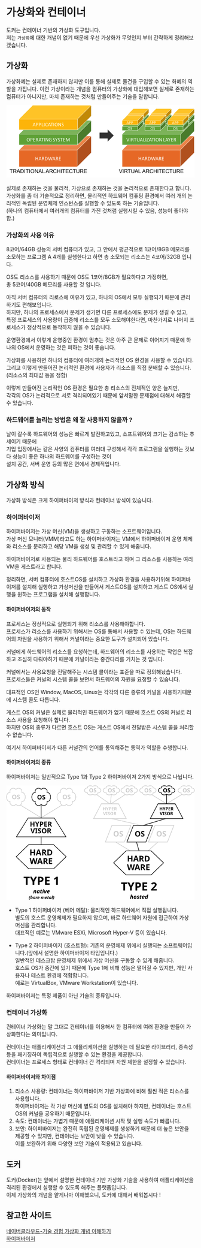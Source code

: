 # 가상화와 컨테이너
도커는 컨테이너 기반의 가상화 도구입니다.  
저는 `가상화`에 대한 개념이 없기 때문에 우선 가상화가 무엇인지 부터 간략하게 정리해보겠습니다.

## 가상화
가상화폐는 실제로 존재하지 않지만 이를 통해 실제로 물건을 구입할 수 있는 화폐의 역할을 가집니다. 
이런 가상이라는 개념을 컴퓨터의 가상화에 대입해보면 실제로 존재하는 컴퓨터가 아니지만, 마치 존재하는 것처럼 만들어주는 기술을 말합니다.  

![Alt text](./이미지/virtualization_1.png)

실제로 존재하는 것을 물리적, 가상으로 존재하는 것을 논리적으로 존재한다고 합니다.
가상화를 좀 더 기술적으로 정리하면, 물리적인 하드웨어 컴퓨팅 환경에서 여러 개의 논리적인 독립된 운영체제 인스턴스를 실행할 수 있도록 하는 기술입니다.  
(하나의 컴퓨터에서 여러개의 컴퓨터를 가진 것처럼 실행시킬 수 있음, 성능이 좋아야 함.)

### 가상화의 사용 이유
8코어/64GB 성능의 서버 컴퓨터가 있고,
그 안에서 평균적으로 1코어/8GB 메모리를 소모하는 프로그램 A 4개를 실행한다고 하면 총 소모되는 리소스는 4코어/32GB 입니다.  

OS도 리소스를 사용하기 때문에 OS도 1코어/8GB가 필요하다고 가정하면,  
총 5코어/40GB 메모리를 사용할 것 입니다.  

아직 서버 컴퓨터의 리로스에 여유가 있고, 하나의 OS에서 모두 실행되기 때문에 관리하기도 편해보입니다.  
하지만, 하나의 프로세스에서 문제가 생기면 다른 프로세스에도 문제가 생길 수 있고,  
특정 프로세스의 사용량이 급증해 리소스를 모두 소모해야한다면, 마찬가지로 나머지 프로세스가 정상적으로 동작하지 않을 수 있습니다.  

운영환경에서 이렇게 운영중인 환경이 멈추는 것은 아주 큰 문제로 이어지기 때문에 하나의 OS에서 운영하는 것은 피하는 것이 좋습니다.  

가상화를 사용하면 하나의 컴퓨터에 여러개의 논리적인 OS 환경을 사용할 수 있습니다.  
그리고 이렇게 만들어진 논리적인 환경에 사용자가 리소스를 직접 분배할 수 있습니다.(리소스의 최대값 등을 정함)  

이렇게 만들어진 논리적인 OS 환경은 필요한 총 리소스의 전체적인 양은 늘지만,  
각각의 OS가 논리적으로 서로 격리되어있기 때문에 앞서말한 문제점에 대해서 해결할 수 있습니다.  

### 하드웨어를 늘리는 방법은 왜 잘 사용하지 않을까 ?
날이 갈수록 하드웨어의 성능은 빠르게 발전하고있고, 소프트웨어의 크기는 감소하는 추세이기 때문에  
기업 입장에서는 같은 사양의 컴퓨터를 여러대 구성해서 각각 프로그램을 실행하는 것보다 성능이 좋은 하나의 하드웨어를 구성하는 것이  
설치 공간, 서버 운영 등의 많은 면에서 경제적입니다.  

## 가상화 방식
가상화 방식은 크게 하이퍼바이저 방식과 컨테이너 방식이 있습니다.  

### 하이퍼바이저
하이퍼바이저는 가상 머신(VM)을 생성하고 구동하는 소프트웨어입니다.  
가상 머신 모니터(VMM)라고도 하는 하이퍼바이저는 VM에서 하이퍼바이저 운영 체제와 리소스를 분리하고 해당 VM을 생성 및 관리할 수 있게 해줍니다.  

하이퍼바이저로 사용되는 물리 하드웨어를 호스트라고 하며 그 리소스를 사용하는 여러 VM을 게스트라고 합니다.  

정리하면, 서버 컴퓨터에 호스트OS를 설치하고 가상화 환경을 사용하기위해 하이퍼바이저를 설치해 실행하고 가상머신을 만들어서 게스트OS를 설치하고 게스트 OS에서 실행을 원하는 프로그램을 설치해 실행합니다.  

#### 하이퍼바이저의 동작
프로세스는 정상적으로 실행되기 위해 리소스를 사용해야합니다.  
프로세스가 리소스를 사용하기 위해서는 OS를 통해서 사용할 수 있는데, OS는 하드웨어의 자원을 사용하기 위해서 커널이라는 중요한 도구가 설치되어 있습니다.  

커널에게 하드웨어의 리소스를 요청하는데, 하드웨어의 리소스를 사용하는 작업은 복잡하고 조심히 다뤄야하기 때문에 커널이라는 중간다리를 거치는 것 입니다.  

커널에서는 사용요청을 전달해주는 시스템 콜이라는 표준을 따로 정의해놨습니다.  
프로세스들은 커널의 시스템 콜을 보면서 하드웨어의 자원을 요청할 수 있습니다.  

대표적인 OS인 Window, MacOS, Linux는 각각의 다른 종류의 커널을 사용하기때문에 시스템 콜도 다릅니다.  

게스트 OS의 커널은 실제로 물리적인 하드웨어가 없기 때문에 호스트 OS의 커널로 리소스 사용을 요청해야 합니다.  
하지만 OS의 종류가 다르면 호스트 OS는 게스트 OS에서 전달받은 시스템 콜을 처리할 수 없습니다.  

여기서 하이퍼바이저가 다른 커널간의 언어를 통역해주는 통역가 역할을 수행합니다.  

#### 하이퍼바이저의 종류
하이퍼바이저는 일반적으로 Type 1과 Type 2 하이퍼바이저 2가지 방식으로 나뉩니다.  

![Alt text](./이미지/hypervisor.png)  

* Type 1 하이퍼바이저 (베어 메탈): 물리적인 하드웨어에서 직접 실행됩니다.  
별도의 호스트 운영체제가 필요하지 않으며, 바로 하드웨어 자원에 접근하여 가상 머신을 관리합니다.  
대표적인 예로는 VMware ESXi, Microsoft Hyper-V 등이 있습니다.  

* Type 2 하이퍼바이저 (호스트형): 기존의 운영체제 위에서 실행되는 소프트웨어입니다.(앞에서 설명한 하이퍼바이저 타입입니다.)  
일반적인 데스크탑 운영체제 위에서 가상 머신을 구동할 수 있게 해줍니다.  
호스트 OS가 중간에 있기 때문에 Type 1에 비해 성능은 떨어질 수 있지만, 개인 사용자나 테스트 환경에 적합합니다.  
예로는 VirtualBox, VMware Workstation이 있습니다.  

하이퍼바이저는 특정 제품이 아닌 기술의 종류입니다.

### 컨테이너 가상화
컨테이너 가상화는 말 그대로 컨테이너를 이용해서 한 컴퓨터에 여러 환경을 만들어 가상화한다는 의미입니다.  

컨테이너는 애플리케이션과 그 애플리케이션을 실행하는 데 필요한 라이브러리, 종속성 등을 패키징하여 독립적으로 실행할 수 있는 환경을 제공합니다.  
컨테이너는 프로세스 형태로 컨테이너 간 격리되며 자원 제한을 설정할 수 있습니다.  

#### 하이퍼바이저와 차이점
1. 리소스 사용량: 컨테이너는 하이퍼바이저 기반 가상화에 비해 훨씬 적은 리소스를 사용합니다.  
하이퍼바이저는 각 가상 머신에 별도의 OS를 설치해야 하지만, 컨테이너는 호스트 OS의 커널을 공유하기 때문입니다.
2. 속도: 컨테이너는 가볍기 때문에 애플리케이션 시작 및 실행 속도가 빠릅니다.
3. 보안: 하이퍼바이저는 완전히 독립된 운영체제를 생성하기 때문에 더 높은 보안을 제공할 수 있지만, 컨테이너는 보안이 낮을 수 있습니다.  
이를 보완하기 위해 다양한 보안 기술이 적용되고 있습니다.


## 도커
도커(Docker)는 앞에서 설명한 컨테이너 기반 가상화 기술을 사용하여 애플리케이션을 격리된 환경에서 실행할 수 있도록 해주는 플랫폼입니다.  
이제 가상화의 개념을 얕게나마 이해했으니, 도커에 대해서 배워봅시다 !

## 참고한 사이트
[네이버클라우드-기술 경험 가상화 개념 이해하기](https://medium.com/naver-cloud-platform/%EB%84%A4%EC%9D%B4%EB%B2%84%ED%81%B4%EB%9D%BC%EC%9A%B0%EB%93%9C-%EA%B8%B0%EC%88%A0-%EA%B2%BD%ED%97%98-%EA%B0%80%EC%83%81%ED%99%94-%EA%B0%9C%EB%85%90-%EC%9D%B4%ED%95%B4%ED%95%98%EA%B8%B0-1-qemu-vs-kvm-962113641799)  
[하이퍼바이저](https://ko.wikipedia.org/wiki/%ED%95%98%EC%9D%B4%ED%8D%BC%EB%B0%94%EC%9D%B4%EC%A0%80)